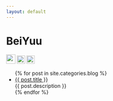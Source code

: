 ```yaml
---
layout: default
---
```


<div class="index-wrapper">
  <div class="aside">
    <div class="info-card">
      <h1>BeiYuu</h1>
      <a href="http://weibo.com/beiyuu/" target="_blank"><img src="http://www.weibo.com/favicon.ico" alt="" width="25"/></a>
      <a href="http://www.douban.com/people/beiyuu/" target="_blank"><img src="http://www.douban.com/favicon.ico" alt="" width="22"/></a>
      <a href="http://instagram.com/beiyuu/" target="_blank"><img src="http://d36xtkk24g8jdx.cloudfront.net/bluebar/00c6602/images/ico/favicon.ico" alt="" width="22"/></a>
    </div>
    <div id="particles-js"></div>
  </div>

  <div class="index-content">
    <ul class="artical-list">
      {% for post in site.categories.blog %}
      <li>
        <a href="{{ post.url }}" class="title">{{ post.title }}</a>
        <div class="title-desc">{{ post.description }}</div>
      </li>
      {% endfor %}
    </ul>
  </div>
</div>

<script src="http://cdn.jsdelivr.net/particles.js/2.0.0/particles.min.js"></script>
<script>
  particlesJS("particles-js", {"particles":{"number":{"value":160,"density":{"enable":true,"value_area":800}},"color":{"value":"#ffffff"},"shape":{"type":"circle","stroke":{"width":0,"color":"#000000"},"polygon":{"nb_sides":5},"image":{"src":"img/github.svg","width":100,"height":100}},"opacity":{"value":1,"random":true,"anim":{"enable":true,"speed":1,"opacity_min":0,"sync":false}},"size":{"value":3,"random":true,"anim":{"enable":false,"speed":4,"size_min":0.3,"sync":false}},"line_linked":{"enable":true,"distance":150,"color":"#ffffff","opacity":0.4,"width":1},"move":{"enable":true,"speed":1,"direction":"none","random":true,"straight":false,"out_mode":"out","bounce":false,"attract":{"enable":false,"rotateX":600,"rotateY":600}}},"interactivity":{"detect_on":"canvas","events":{"onhover":{"enable":true,"mode":"bubble"},"onclick":{"enable":true,"mode":"repulse"},"resize":true},"modes":{"grab":{"distance":400,"line_linked":{"opacity":1}},"bubble":{"distance":250,"size":0,"duration":2,"opacity":0,"speed":3},"repulse":{"distance":400,"duration":0.4},"push":{"particles_nb":4},"remove":{"particles_nb":2}}},"retina_detect":true})
</script>
